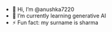 - 👋 Hi, I’m @anushka7220
- 🌱 I’m currently learning generative AI
- ⚡ Fun fact: my surname is sharma 

<!---
anushka7220/anushka7220 is a ✨ special ✨ repository because its `README.md` (this file) appears on your GitHub profile.
You can click the Preview link to take a look at your changes.
--->
